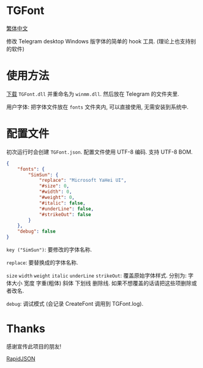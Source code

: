 # TGFont
[繁体中文](README.zh_TW.md)

修改 Telegram desktop Windows 版字体的简单的 hook 工具. (理论上也支持别的软件)

# 使用方法
[下载](https://github.com/ysc3839/TGFont/releases) `TGFont.dll` 并重命名为 `winmm.dll`. 然后放在 Telegram 的文件夹里.

用户字体: 把字体文件放在 `fonts` 文件夹内, 可以直接使用, 无需安装到系统中.

# 配置文件
初次运行时会创建 `TGFont.json`. 配置文件使用 UTF-8 编码. 支持 UTF-8 BOM.
```json
{
    "fonts": {
        "SimSun": {
            "replace": "Microsoft YaHei UI",
            "#size": 0,
            "#width": 0,
            "#weight": 0,
            "#italic": false,
            "#underLine": false,
            "#strikeOut": false
        }
    },
    "debug": false
}
```
`key ("SimSun")`: 要修改的字体名称.

`replace`: 要替换成的字体名称.

`size` `width` `weight` `italic` `underLine` `strikeOut`: 覆盖原始字体样式. 分别为: 字体大小 宽度 字重(粗体) 斜体 下划线 删除线. 如果不想覆盖的话请把这些项删除或者改名.

`debug`: 调试模式 (会记录 CreateFont 调用到 TGFont.log).

# Thanks
感谢宣传此项目的朋友!

[RapidJSON](http://rapidjson.org/)
